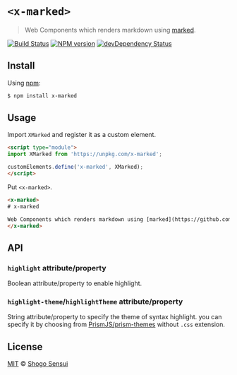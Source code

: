 # `<x-marked>`

> Web Components which renders markdown using [marked](https://github.com/markedjs/marked).

[![Build Status](https://travis-ci.org/1000ch/x-marked.svg?branch=master)](https://travis-ci.org/1000ch/x-marked)
[![NPM version](https://badge.fury.io/js/x-marked.svg)](http://badge.fury.io/js/x-marked)
[![devDependency Status](https://david-dm.org/1000ch/x-marked/dev-status.svg)](https://david-dm.org/1000ch/x-marked?type=dev)

## Install

Using [npm](https://www.npmjs.org/package/x-marked):

```sh
$ npm install x-marked
```

## Usage

Import `XMarked` and register it as a custom element.

```html
<script type="module">
import XMarked from 'https://unpkg.com/x-marked';

customElements.define('x-marked', XMarked);
</script>
```

Put `<x-marked>`.

```html
<x-marked>
# x-marked

Web Components which renders markdown using [marked](https://github.com/markedjs/marked).
</x-marked>
```

## API

### `highlight` attribute/property

Boolean attribute/property to enable highlight.

### `highlight-theme`/`highlightTheme` attribute/property

String attribute/property to specify the theme of syntax highlight. you can specify it by choosing from [PrismJS/prism-themes](https://github.com/PrismJS/prism-themes/tree/master/themes) without `.css` extension.

## License

[MIT](https://1000ch.mit-license.org) © [Shogo Sensui](https://github.com/1000ch)
